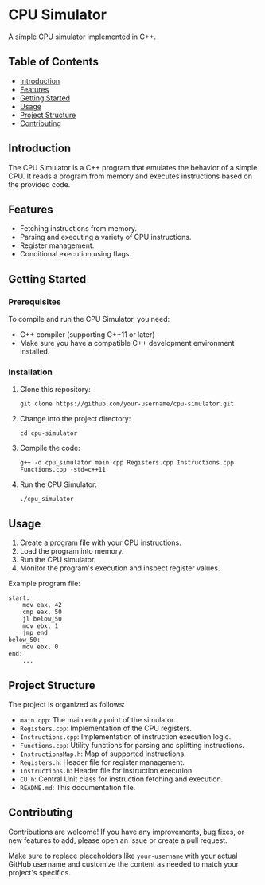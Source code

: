 # CPU Simulator

A simple CPU simulator implemented in C++.

## Table of Contents

- [Introduction](#introduction)
- [Features](#features)
- [Getting Started](#getting-started)
- [Usage](#usage)
- [Project Structure](#project-structure)
- [Contributing](#contributing)

## Introduction

The CPU Simulator is a C++ program that emulates the behavior of a simple CPU. It reads a program from memory and executes instructions based on the provided code.

## Features

- Fetching instructions from memory.
- Parsing and executing a variety of CPU instructions.
- Register management.
- Conditional execution using flags.

## Getting Started

### Prerequisites

To compile and run the CPU Simulator, you need:

- C++ compiler (supporting C++11 or later)
- Make sure you have a compatible C++ development environment installed.

### Installation

1. Clone this repository:

   ```shell
   git clone https://github.com/your-username/cpu-simulator.git
   ```

2. Change into the project directory:

   ```shell
   cd cpu-simulator
   ```

3. Compile the code:

   ```shell
   g++ -o cpu_simulator main.cpp Registers.cpp Instructions.cpp Functions.cpp -std=c++11
   ```

4. Run the CPU Simulator:

   ```shell
   ./cpu_simulator
   ```

## Usage

1. Create a program file with your CPU instructions.
2. Load the program into memory.
3. Run the CPU simulator.
4. Monitor the program's execution and inspect register values.

Example program file:

```assembly
start:
    mov eax, 42
    cmp eax, 50
    jl below_50
    mov ebx, 1
    jmp end
below_50:
    mov ebx, 0
end:
    ...
```

## Project Structure

The project is organized as follows:

- `main.cpp`: The main entry point of the simulator.
- `Registers.cpp`: Implementation of the CPU registers.
- `Instructions.cpp`: Implementation of instruction execution logic.
- `Functions.cpp`: Utility functions for parsing and splitting instructions.
- `InstructionsMap.h`: Map of supported instructions.
- `Registers.h`: Header file for register management.
- `Instructions.h`: Header file for instruction execution.
- `CU.h`: Central Unit class for instruction fetching and execution.
- `README.md`: This documentation file.

## Contributing

Contributions are welcome! If you have any improvements, bug fixes, or new features to add, please open an issue or create a pull request.

Make sure to replace placeholders like `your-username` with your actual GitHub username and customize the content as needed to match your project's specifics.
